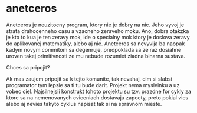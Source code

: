 # anetceros

Anetceros je neuzitocny program, ktory nie je dobry na nic. Jeho vyvoj je strata drahocenneho casu a vzacneho zeraveho moku. Ano, dobra otakzka je kto to kua je ten zeravy mok, ide o specialny mok ktory je doslova zeravy do aplikovanej matematiky, alebo aj nie. Anetceros sa nevyvija ba naopak kadym novym commitom sa degenruje, predpoklada sa ze raz dosiahne uroven takej primitivnosti ze mu nebude rozumiet ziadna binarna sustava. 

Chces sa pripojit?

Ak mas zaujem pripojit sa k tejto komunite, tak nevahaj, cim si slabsi programator tym lepsie sa ti tu bude darit. Projekt nema mysleinku a uz vobec ciel. Najsilnejsii konstrukt tohoto projektu su tzv. prazdne for cykly za ktore sa na nemenovanych cviceniach dostavaju zapocty, preto pokial vies alebo aj nevies takyto cyklus napisat tak si na spravnom mieste.  
